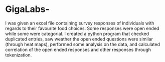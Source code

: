 # GigaLabs-

I was given an excel file containing survey responses of individuals with regards to their favourite food choices. Some responses were open ended while some were categorial. 
I created a python program that checked duplicated entries, saw weather the open ended questions were similar (through heat maps), performed some analysis on the data, and calculated correlation of the open ended responses and other responses through tokenization. 
